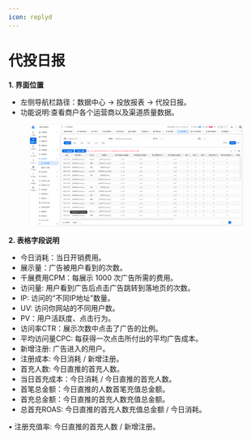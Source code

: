 ```yaml
---
icon: replyd
---
```


# 代投日报

**1. 界面位置**

* 左侧导航栏路径：数据中心 → 投放报表 → 代投日报。
* 功能说明:查看商户各个运营商以及渠道质量数据。

<figure><img src="../../.gitbook/assets/image (23).png" alt=""><figcaption></figcaption></figure>

**2. 表格字段说明**

* 今日消耗：当日开销费用。
* 展示量：广告被用户看到的次数。
* 千展费用CPM：每展示 1000 次广告所需的费用。
* 访问量: 用户看到广告后点击广告跳转到落地页的次数。
* IP: 访问的“不同IP地址”数量。
* UV: 访问你网站的不同用户数。
* PV：用户活跃度、点击行为。
* 访问率CTR：展示次数中点击了广告的比例。
* 平均访问量CPC: 每获得一次点击所付出的平均广告成本。
* 新增注册: 广告进入的用户。
* 注册成本: 今日消耗 / 新增注册。
* 首充人数: 今日直推的首充人数。
* 当日首充成本：今日消耗 / 今日直推的首充人数。
* 首笔总金额：今日直推的人数首笔充值总金额。
* 首充总金额：今日直推的首充人数充值总金额。
* 总首充ROAS: 今日直推的首充人数充值总金额 / 今日消耗。

&#x20; •   注册充值率: 今日直推的首充人数 / 新增注册。
